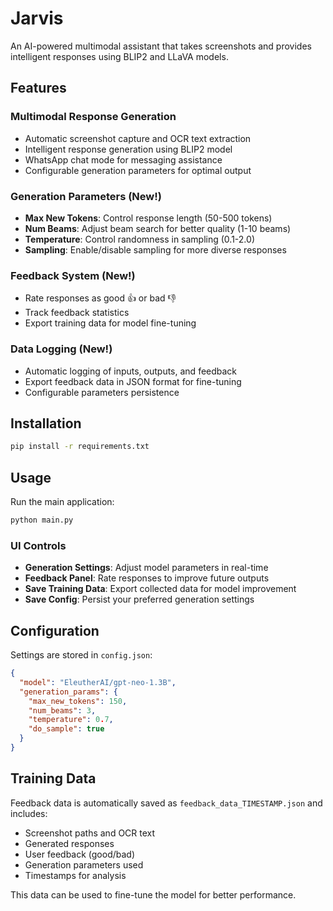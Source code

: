 # Jarvis

An AI-powered multimodal assistant that takes screenshots and provides intelligent responses using BLIP2 and LLaVA models.

## Features

### Multimodal Response Generation
- Automatic screenshot capture and OCR text extraction
- Intelligent response generation using BLIP2 model
- WhatsApp chat mode for messaging assistance
- Configurable generation parameters for optimal output

### Generation Parameters (New!)
- **Max New Tokens**: Control response length (50-500 tokens)
- **Num Beams**: Adjust beam search for better quality (1-10 beams)
- **Temperature**: Control randomness in sampling (0.1-2.0)
- **Sampling**: Enable/disable sampling for more diverse responses

### Feedback System (New!)
- Rate responses as good 👍 or bad 👎
- Track feedback statistics
- Export training data for model fine-tuning

### Data Logging (New!)
- Automatic logging of inputs, outputs, and feedback
- Export feedback data in JSON format for fine-tuning
- Configurable parameters persistence

## Installation

```bash
pip install -r requirements.txt
```

## Usage

Run the main application:
```bash
python main.py
```

### UI Controls
- **Generation Settings**: Adjust model parameters in real-time
- **Feedback Panel**: Rate responses to improve future outputs
- **Save Training Data**: Export collected data for model improvement
- **Save Config**: Persist your preferred generation settings

## Configuration

Settings are stored in `config.json`:
```json
{
  "model": "EleutherAI/gpt-neo-1.3B",
  "generation_params": {
    "max_new_tokens": 150,
    "num_beams": 3,
    "temperature": 0.7,
    "do_sample": true
  }
}
```

## Training Data

Feedback data is automatically saved as `feedback_data_TIMESTAMP.json` and includes:
- Screenshot paths and OCR text
- Generated responses
- User feedback (good/bad)
- Generation parameters used
- Timestamps for analysis

This data can be used to fine-tune the model for better performance.